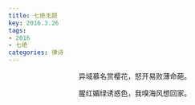```yaml
---
title: 七绝无题
key: 2016.3.26
tags: 
- 2016
- 七绝
categories: 律诗
---
```


<p align="center">异域慕名赏樱花，怒开易败薄命葩。
</p>
<p align="center">腥红媚绿诱惑色，我嗅海风想回家。
</p>
